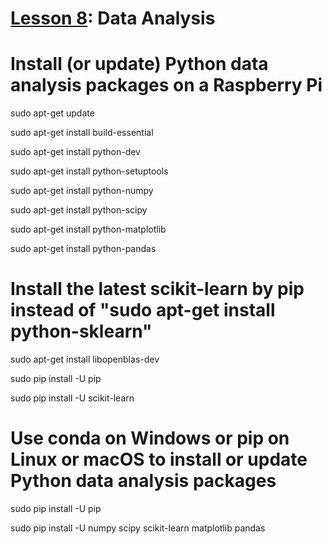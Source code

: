 # <a href="https://goo.gl/ibFiqR">Lesson 8</a>: Data Analysis

# Install (or update) Python data analysis packages on a Raspberry Pi

sudo apt-get update

sudo apt-get install build-essential

sudo apt-get install python-dev

sudo apt-get install python-setuptools

sudo apt-get install python-numpy

sudo apt-get install python-scipy

sudo apt-get install python-matplotlib

sudo apt-get install python-pandas

# Install the latest scikit-learn by pip instead of "sudo apt-get install python-sklearn"

sudo apt-get install libopenblas-dev

sudo pip install -U pip

sudo pip install -U scikit-learn

# Use conda on Windows or pip on Linux or macOS to install or update Python data analysis packages

sudo pip install -U pip 

sudo pip install -U numpy scipy scikit-learn matplotlib pandas
